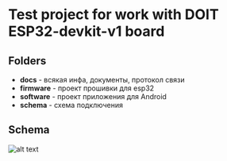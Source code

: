 # Test project for work with DOIT ESP32-devkit-v1 board

## Folders
- **docs** - всякая инфа, документы, протокол связи
- **firmware** - проект прошивки для esp32
- **software** - проект приложения для Android
- **schema** - схема подключения

## Schema
![alt text](screenshots/filename.png "Описание будет тут")